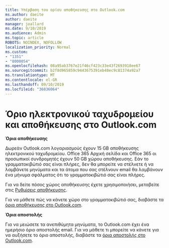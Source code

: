 ```yaml
---
title: Υπέρβαση του ορίου αποθήκευσης στο Outlook.com
ms.author: daeite
author: daeite
manager: joallard
ms.date: 9/10/2019
ms.audience: Admin
ms.topic: article
ROBOTS: NOINDEX, NOFOLLOW
localization_priority: Normal
ms.custom:
- "1351"
- "8000054"
ms.openlocfilehash: 08a95ab3767e21f46cf423c33e43f2693918ee67
ms.sourcegitcommit: b2f8d965859c9443675391eb48ec9c81374a92a7
ms.translationtype: MT
ms.contentlocale: el-GR
ms.lasthandoff: 09/10/2019
ms.locfileid: "36836064"
---
```

# <a name="email-and-storage-quota-in-outlookcom"></a>Όριο ηλεκτρονικού ταχυδρομείου και αποθήκευσης στο Outlook.com

**Όρια αποθήκευσης**

Δωρεάν Outlook.com λογαριασμούς έχουν 15 GB αποθήκευσης ηλεκτρονικού ταχυδρομείου. Office 365 Αρχική σελίδα και Office 365 οι προσωπικοί συνδρομητές έχουν 50 GB χώρου αποθήκευσης. Εάν το γραμματοκιβώτιό σας είναι πλήρες, δεν θα μπορείτε να στέλνετε ή να λαμβάνετε μηνύματα και τα άτομα που σας στέλνουν email θα λαμβάνουν ένα μήνυμα σφάλματος ότι το γραμματοκιβώτιό σας είναι πλήρες.

Για να δείτε πόσος χώρος αποθήκευσης έχετε χρησιμοποιήσει, μεταβείτε στις [Ρυθμίσεις αποθήκευσης](https://outlook.live.com/mail/options/general/storage).

Για να μάθετε πώς να κάνετε χώρο στο γραμματοκιβώτιό σας, διαβάστε τα [όρια αποθήκευσης στο Outlook.com](https://support.office.com/article/7ac99134-69e5-4619-ac0b-2d313bba5e9e).

**Όρια αποστολής**

Για να μειώσετε τα ανεπιθύμητα μηνύματα, το Outlook.com έχει ένα ημερήσιο όριο αποστολής email. Για να μάθετε τι μπορείτε να κάνετε για να αυξήσετε το όριο αποστολής, διαβάστε τα [όρια αποστολής στο Outlook.com](https://support.office.com/article/279ee200-594c-40f0-9ec8-bb6af7735c2e).